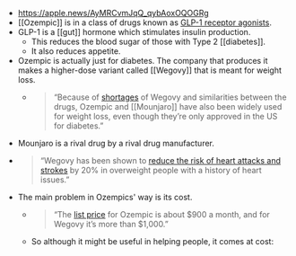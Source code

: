 - https://apple.news/AyMRCvmJqQ_qybAoxOQOGRg
- [[Ozempic]] is in a class of drugs known as [GLP-1 receptor agonists](https://apple.news/Pgys1MZ6VYIACqRFYg3dy9i).
- GLP-1 is a [[gut]] hormone which stimulates insulin production.
	- This reduces the blood sugar of those with Type 2 [[diabetes]].
	- It also reduces appetite.
- Ozempic is actually just for diabetes. The company that produces it makes a higher-dose variant called [[Wegovy]] that is meant for weight loss.
	- > “Because of [shortages](https://www.nytimes.com/2023/10/05/well/live/wegovy-shortage-ozempic-fda.html) of Wegovy and similarities between the drugs, Ozempic and [[Mounjaro]] have also been widely used for weight loss, even though they’re only approved in the US for diabetes.”
- Mounjaro is a rival drug by a rival drug manufacturer.
- > “Wegovy has been shown to [reduce the risk of heart attacks and strokes](https://www.bloomberg.com/news/videos/2023-08-08/novo-nordisk-obesity-drug-shown-to-help-heart-health-video) by 20% in overweight people with a history of heart issues.”
- The main problem in Ozempics' way is its cost.
	- > “The [list price](https://www.bloomberg.com/news/articles/2023-08-17/weight-loss-drugs-cost-far-more-in-us-than-other-nations) for Ozempic is about $900 a month, and for Wegovy it’s more than $1,000.”
	- So although it might be useful in helping people, it comes at cost:
